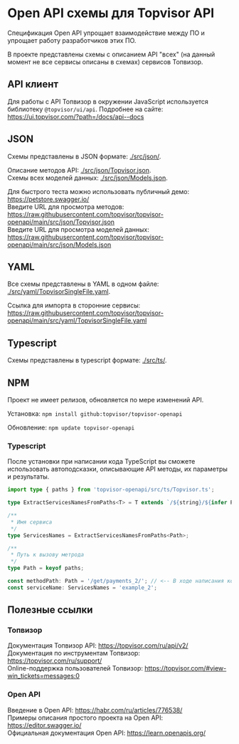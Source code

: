# Open API схемы для Topvisor API

Спецификация Open API упрощает взаимодействие между ПО и упрощает работу разработчиков этих ПО.

В проекте представлены схемы с описанием API "всех" (на данный момент не все сервисы описаны в схемах) сервисов Топвизор.

## API клиент

Для работы с API Топвизор в окружении JavaScript используется библиотеку `@topvisor/ui/api`.
Подробнее на сайте: https://ui.topvisor.com/?path=/docs/api--docs

## JSON

Схемы представлены в JSON формате: [./src/json/](./src/json).

Описание методов API: [./src/json/Topvisor.json](./src/json/Topvisor.json).  
Схемы всех моделей данных: [./src/json/Models.json](./src/json/Models.json).

Для быстрого теста можно использовать публичный демо: https://petstore.swagger.io/  
Введите URL для просмотра методов: https://raw.githubusercontent.com/topvisor/topvisor-openapi/main/src/json/Topvisor.json  
Введите URL для просмотра моделей данных: https://raw.githubusercontent.com/topvisor/topvisor-openapi/main/src/json/Models.json

## YAML

Все схемы представлены в YAML в одном файле: [./src/yaml/TopvisorSingleFile.yaml](./src/yaml/TopvisorSingleFile.yaml).

Ссылка для импорта в сторонние сервисы: https://raw.githubusercontent.com/topvisor/topvisor-openapi/main/src/yaml/TopvisorSingleFile.yaml

## Typescript

Схемы представлены в typescript формате: [./src/ts/](./src/ts).

## NPM

Проект не имеет релизов, обновляется по мере изменений API.

Установка: `npm install github:topvisor/topvisor-openapi`

Обновление: `npm update topvisor-openapi`

### Typescript

После установки при написании кода TypeScript вы сможете использовать автоподсказки, описывающие API методы, их параметры и результаты.

```typescript
import type { paths } from 'topvisor-openapi/src/ts/Topvisor.ts';

type ExtractServicesNamesFromPaths<T> = T extends `/${string}/${infer P}/${string}` ? P : never

/**
 * Имя сервиса
 */
type ServicesNames = ExtractServicesNamesFromPaths<Path>;

/**
 * Путь к вызову метрода
 */
type Path = keyof paths;

const methodPath: Path = '/get/payments_2/'; // <-- В ходе написания кода вы будете получать подсказки
const serviceName: ServicesNames = 'example_2';
```

## Полезные ссылки

### Топвизор

Документация Топвизор API: https://topvisor.com/ru/api/v2/  
Документация по инструментам Топвизор: https://topvisor.com/ru/support/  
Online-поддержка пользователей Топвизор: https://topvisor.com/#view-win_tickets=messages:0

### Open API

Введение в Open API: https://habr.com/ru/articles/776538/  
Примеры описания простого проекта на Open API: https://editor.swagger.io/  
Официальная документация Open API: https://learn.openapis.org/
